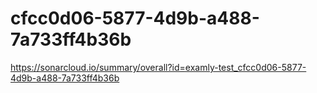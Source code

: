 # cfcc0d06-5877-4d9b-a488-7a733ff4b36b
https://sonarcloud.io/summary/overall?id=examly-test_cfcc0d06-5877-4d9b-a488-7a733ff4b36b
